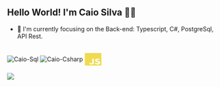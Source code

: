 ## Hello World! I'm Caio Silva 👋🏽
- 📘 I'm currently focusing on the Back-end: Typescript, C#, PostgreSql, API Rest.
<div style="display: inline_block"><br>
  <img align="center" alt="Caio-Sql" height="50" width="50" src="https://cdn.jsdelivr.net/gh/devicons/devicon@latest/icons/microsoftsqlserver/microsoftsqlserver-original-wordmark.svg" />
  <img align="center" alt="Caio-Csharp" height="50" width="50" src="https://cdn.jsdelivr.net/gh/devicons/devicon@latest/icons/csharp/csharp-original.svg" />
  <img align="center" alt="Caio-Js" height="30" width="40" src="https://raw.githubusercontent.com/devicons/devicon/master/icons/javascript/javascript-plain.svg">
</div>
<div><br>
  <a href="https://www.linkedin.com/in/caio-silva-557297248/" target="_blank"><img src="https://img.shields.io/badge/-LinkedIn-%230077B5?style=for-the-badge&logo=linkedin&logoColor=white" target="_blank"></a>
</div>
